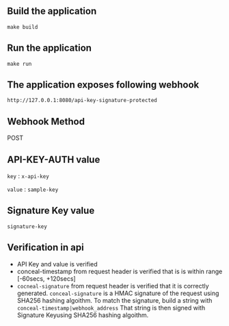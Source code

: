 ## Build the application
`make build`

## Run the application
`make run `

## The application exposes following webhook
`http://127.0.0.1:8080/api-key-signature-protected`

## Webhook Method
POST

## API-KEY-AUTH value
`key` : `x-api-key`

`value` : `sample-key`

## Signature Key value
`signature-key`

## Verification in api
* API Key and value is verified
* conceal-timestamp from request header is verified that is is within range [-60secs, +120secs]
* `cocneal-signature` from request header is verified that it is correctly generated. `conceal-signature` is a HMAC signature of the request using SHA256 hashing algoithm. To match the signature, build a string with `conceal-timestamp|webhook_address` That string is then signed with Signature Keyusing SHA256 hashing algoithm.
